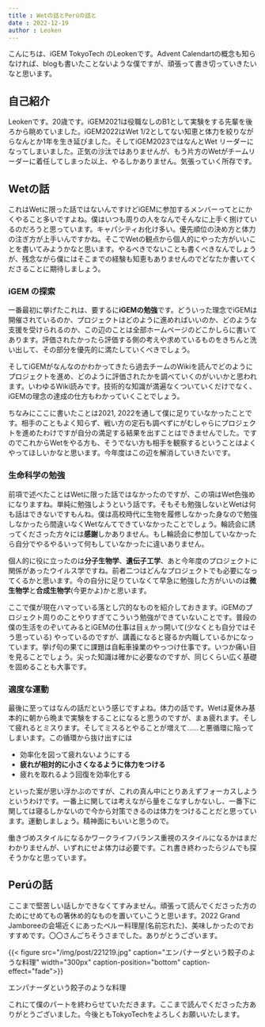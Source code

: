 ```yaml
---
title : Wetの話とPerúの話と
date : 2022-12-19
author : Leoken
---
```


こんにちは、iGEM TokyoTech のLeokenです。Advent Calendartの概念も知らなければ、blogも書いたことないような僕ですが、頑張って書き切っていきたいなと思います。

## 自己紹介

Leokenです。20歳です。iGEM2021は役職なしのB1として実験をする先輩を後ろから眺めていました。iGEM2022はWet 1/2としてない知恵と体力を絞りながらなんとか1年を生き延びました。そしてiGEM2023ではなんとWet リーダーになってしまいました。正気の沙汰ではありませんが、もう片方のWetがチームリーダーに着任してしまった以上、やるしかありません。気張っていく所存です。

<!--more-->

## Wetの話

これはWetに限った話ではないんですけどiGEMに参加するメンバーってとにかくやること多いですよね。僕はいつも周りの人をなんでそんなに上手く捌けているのだろうと思っています。キャパシティお化け多い。優先順位の決め方と体力の注ぎ方が上手いんですかね。そこでWetの観点から個人的にやった方がいいことを書いてみようかなと思います。やるべきでないことも書くべきなんでしょうが、残念ながら僕にはそこまでの経験も知恵もありませんのでどなたか書いてくださることに期待しましょう。

### iGEM の探索

一番最初に挙げたこれは、要するに**iGEMの勉強**です。どういった理念でiGEMは開催されているのか、プロジェクトはどのように進めればいいのか、どのような支援を受けられるのか、この辺のことは全部ホームページのどこかしらに書いてあります。評価されたかったら評価する側の考えや求めているものをきちんと洗い出して、その部分を優先的に満たしていくべきでしょう。

そしてiGEMがなんなのかわかってきたら過去チームのWikiを読んでどのようにプロジェクトを進め、どのように評価されたかを調べていくのがいいかと思われます。いわゆるWiki読みです。技術的な知識が満遍なくついていくだけでなく、iGEMの理念の達成の仕方もわかっていくことでしょう。

ちなみにここに書いたことは2021, 2022を通して僕に足りていなかったことです。相手のこともよく知らず、戦い方の定石も調べずにがむしゃらにプロジェクトを進めたわけですが自分の満足する結果を出すことはできませんでした。ですのでこれからWetをやる方も、そうでない方も相手を観察するということはよくやってほしいかなと思います。今年度はこの辺を解消していきたいです。

### 生命科学の勉強

前項で述べたことはWetに限った話ではなかったのですが、この項はWet色強めになりますね。単純に勉強しようという話です。そもそも勉強しないとWetは何も話はできないですもんね。僕は高校時代に生物を履修しなかった身なので勉強しなかったら間違いなくWetなんてできていなかったことでしょう。輪読会に誘ってくださった方々には**感謝**しかありません。もし輪読会に参加していなかったら自分でやるやるいって何もしていなかったに違いありません。

個人的に役に立ったのは**分子生物学**、**遺伝子工学**、あと今年度のプロジェクトに関係があったウイルス学ですね。前者二つはどんなプロジェクトでも必要になってくるかと思います。今の自分に足りていなくて早急に勉強した方がいいのは**微生物学**と**合成生物学**(今更かよ)かと思います。

ここで僕が現在ハマっている落とし穴的なものを紹介しておきます。iGEMのプロジェクト周りのことやりすぎてこういう勉強ができていないことです。普段の僕の生活をのぞいてみるとiGEMの仕事は目ぇかっ開いて(少なくとも自分ではそう思っている) やっているのですが、講義になると寝るか内職しているかになっています。挙げ句の果てに課題は自転車操業のやっつけ仕事です。いつか痛い目を見ることでしょう。尖った知識は確かに必要なのですが、同じくらい広く基礎を固めることも大事です。

### 適度な運動

最後に至ってはなんの話だという感じですよね。体力の話です。Wetは夏休み基本的に朝から晩まで実験をすることになると思うのですが、まぁ疲れます。そして疲れるとミスります。そしてミスるとやることが増えて……と悪循環に陥ってしまいます。この循環から抜け出すには

- 効率化を図って疲れないようにする
- **疲れが相対的に小さくなるように体力をつける**
- 疲れを取れるよう回復を効率化する

といった案が思い浮かぶのですが、これの真ん中にとりあえずフォーカスしようというわけです。一番上に関しては考えながら量をこなすしかないし、一番下に関しては寝るしかないので今から対策できるのは体力をつけることだと思っています。運動しましょう。精神面にもいいと思うので。

働きづめスタイルになるかワークライフバランス重視のスタイルになるかはまだわかりませんが、いずれにせよ体力は必要です。これ書き終わったらジムでも探そうかなと思っています。

## Perúの話

ここまで堅苦しい話しかできなくてすみません。頑張って読んでくださった方のためにせめてもの箸休め的なものを置いていこうと思います。2022 Grand Jamboreeの会場近くにあったペルー料理屋(名前忘れた)、美味しかったのでおすすめです。〇〇さんごちそうさまでした。ありがとうございます。

{{< figure src="/img/post/221219.jpg" caption="エンパナーダという餃子のような料理" width="300px" caption-position="bottom" caption-effect="fade">}}

エンパナーダという餃子のような料理

これにて僕のパートを終わらせていただきます。ここまで読んでくださった方ありがとうございました。今後ともTokyoTechをよろしくお願いいたします。